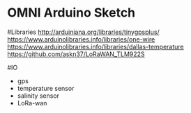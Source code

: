 # OMNI Arduino Sketch

#Libraries
http://arduiniana.org/libraries/tinygpsplus/
https://www.arduinolibraries.info/libraries/one-wire
https://www.arduinolibraries.info/libraries/dallas-temperature
https://github.com/askn37/LoRaWAN_TLM922S

#IO
- gps
- temperature sensor
- salinity sensor
- LoRa-wan
